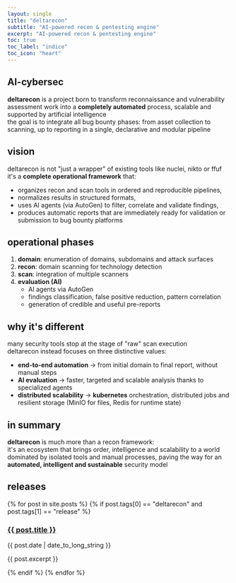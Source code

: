 ```yaml
---
layout: single
title: "deltarecon"
subtitle: "AI-powered recon & pentesting engine"
excerpt: "AI-powered recon & pentesting engine"
toc: true
toc_label: "indice"
toc_icon: "heart"
---
```

## AI-cybersec

**deltarecon** is a project born to transform reconnaissance and vulnerability assessment work into a **completely automated** process, scalable and supported by artificial intelligence  
the goal is to integrate all bug bounty phases: from asset collection to scanning, up to reporting in a single, declarative and modular pipeline  

## vision

deltarecon is not "just a wrapper" of existing tools like nuclei, nikto or ffuf  
it's a **complete operational framework** that:  
- organizes recon and scan tools in ordered and reproducible pipelines,  
- normalizes results in structured formats,  
- uses AI agents (via AutoGen) to filter, correlate and validate findings,  
- produces automatic reports that are immediately ready for validation or submission to bug bounty platforms  

## operational phases

1. **domain**: enumeration of domains, subdomains and attack surfaces
2. **recon**: domain scanning for technology detection
3. **scan**: integration of multiple scanners 
4. **evaluation (AI)**  
   - AI agents via AutoGen
   - findings classification, false positive reduction, pattern correlation  
   - generation of credible and useful pre-reports  

## why it's different

many security tools stop at the stage of "raw" scan execution  
deltarecon instead focuses on three distinctive values:

- **end-to-end automation** → from initial domain to final report, without manual steps  
- **AI evaluation** → faster, targeted and scalable analysis thanks to specialized agents  
- **distributed scalability** → **kubernetes** orchestration, distributed jobs and resilient storage (MinIO for files, Redis for runtime state)  

## in summary

**deltarecon** is much more than a recon framework:  
it's an ecosystem that brings order, intelligence and scalability to a world dominated by isolated tools and manual processes, paving the way for an **automated, intelligent and sustainable** security model

## releases
{% for post in site.posts %}
{% if post.tags[0] == "deltarecon" and post.tags[1] == "release" %}
  <article>
    <h3>
      <a href="{{ post.url }}">
        {{ post.title }}
      </a>
    </h3>
    <time datetime="{{ post.date | date: "%Y-%m-%d" }}">{{ post.date | date_to_long_string }}</time>
    <p>{{ post.excerpt }}</p>
  </article>
{% endif %}
{% endfor %}
